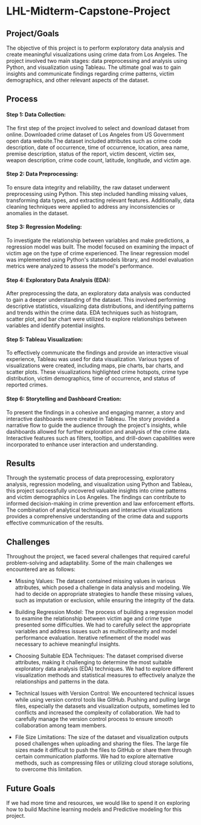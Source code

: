 # LHL-Midterm-Capstone-Project

## Project/Goals

The objective of this project is to perform exploratory data analysis and create meaningful visualizations using crime data from Los Angeles. The project involved two main stages: data preprocessing and analysis using Python, and visualization using Tableau. The ultimate goal was to gain insights and communicate findings regarding crime patterns, victim demographics, and other relevant aspects of the dataset.

## Process

#### Step 1: Data Collection:
The first step of the project involved to select and download dataset from online. Downloaded crime dataset of Los Angeles from US Government open data website.The dataset included attributes such as crime code description, date of occurrence, time of occurrence, location, area name, premise description, status of the report, victim descent, victim sex, weapon description, crime code count, latitude, longitude, and victim age.

#### Step 2: Data Preprocessing:
To ensure data integrity and reliability, the raw dataset underwent preprocessing using Python. This step included handling missing values, transforming data types, and extracting relevant features. Additionally, data cleaning techniques were applied to address any inconsistencies or anomalies in the dataset.

#### Step 3: Regression Modeling:
To investigate the relationship between variables and make predictions, a regression model was built. The model focused on examining the impact of victim age on the type of crime experienced. The linear regression model was implemented using Python's statsmodels library, and model evaluation metrics were analyzed to assess the model's performance.

#### Step 4: Exploratory Data Analysis (EDA):
After preprocessing the data, an exploratory data analysis was conducted to gain a deeper understanding of the dataset. This involved performing descriptive statistics, visualizing data distributions, and identifying patterns and trends within the crime data. EDA techniques such as histogram, scatter plot, and bar chart were utilized to explore relationships between variables and identify potential insights.

#### Step 5: Tableau Visualization:
To effectively communicate the findings and provide an interactive visual experience, Tableau was used for data visualization. Various types of visualizations were created, including maps, pie charts, bar charts, and scatter plots. These visualizations highlighted crime hotspots, crime type distribution, victim demographics, time of occurrence, and status of reported crimes.

#### Step 6: Storytelling and Dashboard Creation:
To present the findings in a cohesive and engaging manner, a story and interactive dashboards were created in Tableau. The story provided a narrative flow to guide the audience through the project's insights, while dashboards allowed for further exploration and analysis of the crime data. Interactive features such as filters, tooltips, and drill-down capabilities were incorporated to enhance user interaction and understanding.

## Results
Through the systematic process of data preprocessing, exploratory analysis, regression modeling, and visualization using Python and Tableau, this project successfully uncovered valuable insights into crime patterns and victim demographics in Los Angeles. The findings can contribute to informed decision-making in crime prevention and law enforcement efforts. The combination of analytical techniques and interactive visualizations provides a comprehensive understanding of the crime data and supports effective communication of the results.


## Challenges 
Throughout the project, we faced several challenges that required careful problem-solving and adaptability. Some of the main challenges we encountered are as follows:

- Missing Values: The dataset contained missing values in various attributes, which posed a challenge in data analysis and modeling. We had to decide on appropriate strategies to handle these missing values, such as imputation or exclusion, while ensuring the integrity of the data.

- Building Regression Model: The process of building a regression model to examine the relationship between victim age and crime type presented some difficulties. We had to carefully select the appropriate variables and address issues such as multicollinearity and model performance evaluation. Iterative refinement of the model was necessary to achieve meaningful insights.

- Choosing Suitable EDA Techniques: The dataset comprised diverse attributes, making it challenging to determine the most suitable exploratory data analysis (EDA) techniques. We had to explore different visualization methods and statistical measures to effectively analyze the relationships and patterns in the data.

- Technical Issues with Version Control: We encountered technical issues while using version control tools like GitHub. Pushing and pulling large files, especially the datasets and visualization outputs, sometimes led to conflicts and increased the complexity of collaboration. We had to carefully manage the version control process to ensure smooth collaboration among team members.

- File Size Limitations: The size of the dataset and visualization outputs posed challenges when uploading and sharing the files. The large file sizes made it difficult to push the files to GitHub or share them through certain communication platforms. We had to explore alternative methods, such as compressing files or utilizing cloud storage solutions, to overcome this limitation.

## Future Goals
If we had more time and resources, we would like to spend it on exploring how to build Machine learning models and Predictive modeling for this project.

